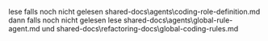 lese falls noch nicht gelesen shared-docs\agents\coding-role-definition.md
dann falls noch nicht gelesen lese shared-docs\agents\global-rule-agent.md 
und shared-docs\refactoring-docs\global-coding-rules.md